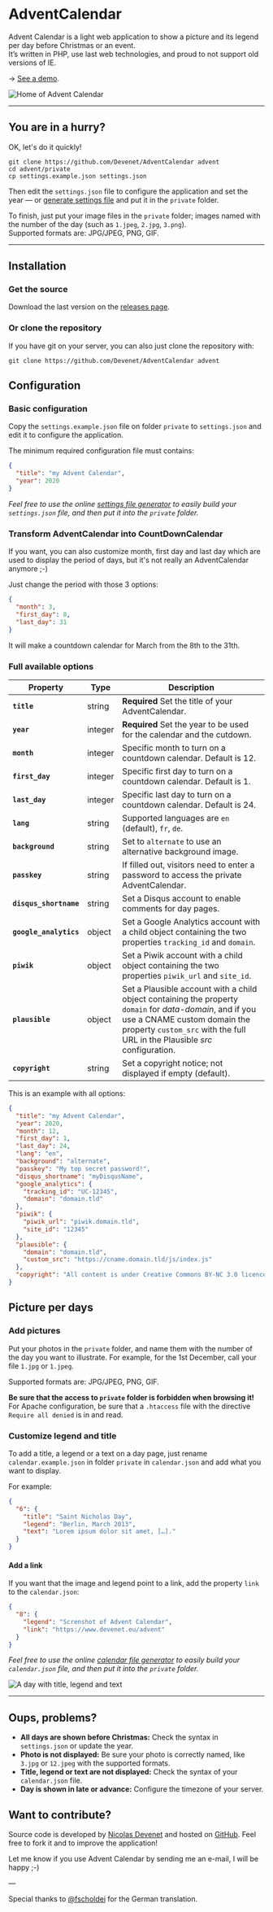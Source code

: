 # AdventCalendar

Advent Calendar is a light web application to show a picture and its legend per day before Christmas or an event.  
It’s written in PHP, use last web technologies, and proud to not support old versions of IE.

→ [See a demo](https://www.devenet.eu/advent/demo).


![Home of Advent Calendar](adventcalendar.jpg)

***

## You are in a hurry?

OK, let's do it quickly!

```
git clone https://github.com/Devenet/AdventCalendar advent
cd advent/private
cp settings.example.json settings.json
```

Then edit the `settings.json` file to configure the application and set the year — or [generate settings file](https://www.devenet.eu/advent/generator/#settings) and put it in the `private` folder.

To finish, just put your image files in the `private` folder; images named with the number of the day (such as `1.jpeg`, `2.jpg`, `3.png`).  
Supported formats are: JPG/JPEG, PNG, GIF.

***

## Installation

### Get the source

Download the last version on the [releases page](https://github.com/Devenet/AdventCalendar/releases).

### Or clone the repository

If you have git on your server, you can also just clone the repository with:

```
git clone https://github.com/Devenet/AdventCalendar advent
```

## Configuration

### Basic configuration

Copy the `settings.example.json` file on folder `private` to `settings.json` and edit it to configure the application.

The minimum required configuration file must contains:
```json
{
  "title": "my Advent Calendar",
  "year": 2020
}
```

_Feel free to use the online [settings file generator](https://www.devenet.eu/advent/generator/#settings) to easily build your `settings.json` file, and then put it into the `private` folder._

### Transform AdventCalendar into CountDownCalendar

If you want, you can also customize month, first day and last day which are used to display the period of days, but it's not really an AdventCalendar anymore ;-)

Just change the period with those 3 options:
```json
{
  "month": 3,
  "first_day": 8,
  "last_day": 31
}
```
It will make a countdown calendar for March from the 8th to the 31th.

### Full available options

| Property | Type | Description |
| --- | --- | --- |
| __`title`__ | string | __Required__ Set the title of your AdventCalendar. |
| __`year`__ | integer | __Required__ Set the year to be used for the calendar and the cutdown. |
| __`month`__ | integer | Specific month to turn on a countdown calendar. Default is 12. |
| __`first_day`__ | integer | Specific first day to turn on a countdown calendar. Default is 1. |
| __`last_day`__ | integer | Specific last day to turn on a countdown calendar. Default is 24. |
| __`lang`__ | string | Supported languages are `en` (default), `fr`, `de`. |
| __`background`__ | string | Set to `alternate` to use an alternative background image. |
| __`passkey`__ | string | If filled out, visitors need to enter a password to access the private AdventCalendar. |
| __`disqus_shortname`__ | string | Set a Disqus account to enable comments for day pages. |
| __`google_analytics`__ | object | Set a Google Analytics account with a child object containing the two properties `tracking_id` and `domain`. |
| __`piwik`__ | object | Set a Piwik account with a child object containing the two properties `piwik_url` and `site_id`. |
| __`plausible`__ | object | Set a Plausible account with a child object containing the property `domain` for _data-domain_, and if you use a CNAME custom domain the property `custom_src` with the full URL in the Plausible _src_ configuration. |
| __`copyright`__ | string | Set a copyright notice; not displayed if empty (default). |


This is an example with all options:
```json
{
  "title": "my Advent Calendar",
  "year": 2020,
  "month": 12,
  "first_day": 1,
  "last_day": 24,
  "lang": "en",
  "background": "alternate",
  "passkey": "My top secret password!",
  "disqus_shortname": "myDisqusName",
  "google_analytics": {
    "tracking_id": "UC-12345",
    "domain": "domain.tld"
  },
  "piwik": {
    "piwik_url": "piwik.domain.tld",
    "site_id": "12345"
  },
  "plausible": {
    "domain": "domain.tld",
    "custom_src": "https://cname.domain.tld/js/index.js"
  },
  "copyright": "All content is under Creative Commons BY-NC 3.0 licence."
}
```

## Picture per days

### Add pictures

Put your photos in the `private` folder, and name them with the number of the day you want to illustrate.
For example, for the 1st December, call your file `1.jpg` or `1.jpeg`.  

Supported formats are: JPG/JPEG, PNG, GIF.

__Be sure that the access to `private` folder is forbidden when browsing it!__   
For Apache configuration, be sure that a `.htaccess` file with the directive `Require all denied` is in and read.

### Customize legend and title

To add a title, a legend or a text on a day page, just rename `calendar.example.json` in folder `private` in `calendar.json` and add what you want to display.

For example:

```json
{
  "6": {
    "title": "Saint Nicholas Day",
    "legend": "Berlin, March 2013",
    "text": "Lorem ipsum dolor sit amet, […]."
  }
}
```

#### Add a link

If you want that the image and legend point to a link, add the property `link` to the `calendar.json`:

```json
{
  "8": {
    "legend": "Screnshot of Advent Calendar",
    "link": "https://www.devenet.eu/advent"
  }
}
```

_Feel free to use the online [calendar file generator](https://web.devenet.eu/advent/generator/#calendar) to easily build your `calendar.json` file, and then put it into the `private` folder._


![A day with title, legend and text](adventcalendar-day.jpg)

***

## Oups, problems?

- __All days are shown before Christmas:__ Check the syntax in `settings.json` or update the year.
- __Photo is not displayed:__ Be sure your photo is correctly named, like `3.jpg` or `12.jpeg` with the supported formats.
- __Title, legend or text are not displayed:__ Check the syntax of your `calendar.json` file.
- __Day is shown in late or advance:__ Configure the timezone of your server.


## Want to contribute?

Source code is developed by [Nicolas Devenet](https://nicolas.devenet.info) and hosted on [GitHub](https://github.com/Devenet/AdventCalendar). Feel free to fork it and to improve the application!

Let me know if you use Advent Calendar by sending me an e-mail, I will be happy ;-)

—

Special thanks to [@fscholdei](https://github.com/fscholdei) for the German translation.
